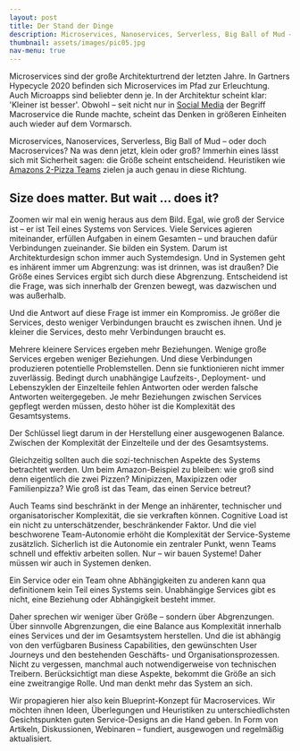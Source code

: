 ```yaml
---
layout: post
title: Der Stand der Dinge
description: Microservices, Nanoservices, Serverless, Big Ball of Mud – oder doch Macroservices?
thumbnail: assets/images/pic05.jpg
nav-menu: true
---
```


Microservices sind der große Architekturtrend der letzten Jahre. In Gartners Hypecycle 2020 befinden sich Microservices
im Pfad zur Erleuchtung. Auch Microapps sind beliebter denn je. In der Architektur scheint klar: 'Kleiner ist besser'.
Obwohl – seit nicht nur in [Social Media](http://highscalability.com/blog/2020/4/8/one-team-at-uber-is-moving-from-microservices-to-macroservic.html)
der Begriff Macroservice die Runde machte, scheint das Denken in größeren Einheiten auch wieder auf dem Vormarsch.

Microservices, Nanoservices, Serverless, Big Ball of Mud – oder doch Macroservices? Na was denn jetzt, klein oder groß?
Immerhin eines lässt sich mit Sicherheit sagen: die Größe scheint entscheidend. Heuristiken wie
[Amazons 2-Pizza Teams](https://searchapparchitecture.techtarget.com/blog/Microservices-Matters/The-culture-of-microservices-Conways-law-and-two-pizza-boxes)
zielen ja auch genau in diese Richtung.

## Size does matter. But wait … does it?

Zoomen wir mal ein wenig heraus aus dem Bild. Egal, wie groß der Service ist – er ist Teil eines Systems von Services.
Viele Services agieren miteinander, erfüllen Aufgaben in einem Gesamten – und brauchen dafür Verbindungen zueinander.
Sie bilden ein System. Darum ist Architekturdesign schon immer auch Systemdesign. Und in Systemen geht es inhärent immer
um Abgrenzung: was ist drinnen, was ist draußen? Die Größe eines Services ergibt sich durch diese Abgrenzung.
Entscheidend ist die Frage, was sich innerhalb der Grenzen bewegt, was dazwischen und was außerhalb.

Und die Antwort auf diese Frage ist immer ein Kompromiss. Je größer die Services, desto weniger Verbindungen braucht es
zwischen ihnen. Und je kleiner die Services, desto mehr Verbindungen braucht es.

Mehrere kleinere Services ergeben mehr Beziehungen. Wenige große Services ergeben weniger Beziehungen. Und diese
Verbindungen produzieren potentielle Problemstellen. Denn sie funktionieren nicht immer zuverlässig. Bedingt durch
unabhängige Laufzeits-, Deployment- und Lebenszyklen der Einzelteile fehlen Antworten oder werden falsche Antworten
weitergegeben. Je mehr Beziehungen zwischen Services gepflegt werden müssen, desto höher ist die Komplexität des Gesamtsystems.

Der Schlüssel liegt darum in der Herstellung einer ausgewogenen Balance.
Zwischen der Komplexität der Einzelteile und der des Gesamtsystems.

Gleichzeitig sollten auch die sozi-technischen Aspekte des Systems betrachtet werden. Um beim Amazon-Beispiel zu bleiben:
wie groß sind denn eigentlich die zwei Pizzen? Minipizzen, Maxipizzen oder Familienpizza? Wie groß ist das Team, das einen Service betreut?

Auch Teams sind beschränkt in der Menge an inhärenter, technischer und organisatorischer Komplexität, die sie
verkraften können. Cognitive Load ist ein nicht zu unterschätzender, beschränkender Faktor. Und die viel beschworene
Team-Autonomie erhöht die Komplexität der Service-Systeme zusätzlich. Sicherlich ist die Autonomie ein zentraler Punkt,
wenn Teams schnell und effektiv arbeiten sollen. Nur – wir bauen Systeme! Daher müssen wir auch in Systemen denken.

Ein Service oder ein Team ohne Abhängigkeiten zu anderen kann qua definitionem kein Teil eines Systems sein.
Unabhängige Services gibt es nicht, eine Beziehung oder Abhängigkeit besteht immer.

Daher sprechen wir weniger über Größe – sondern über Abgrenzungen. Über sinnvolle Abgrenzungen, die eine Balance aus
Komplexität innerhalb eines Services und der im Gesamtsystem herstellen. Und die ist abhängig von den verfügbaren
Business Capabilities, den gewünschten User Journeys und den bestehenden Geschäfts- und Organisationsprozessen.
Nicht zu vergessen, manchmal auch notwendigerweise von technischen Treibern. Berücksichtigt man diese Aspekte,
bekommt die Größe an sich eine zweitrangige Rolle. Und man denkt mehr das System an sich.

Wir propagieren hier also kein Blueprint-Konzept für Macroservices. Wir möchten ihnen Ideen, Überlegungen und
Heuristiken zu unterschiedlichsten Gesichtspunkten guten Service-Designs an die Hand geben. In Form von Artikeln,
Diskussionen, Webinaren – fundiert, ausgewogen und regelmäßig aktualisiert.
